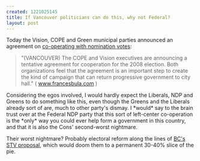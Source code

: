 ```yaml
--- 
created: 1221025145
title: If Vancouver politicians can do this, why not Federal?
layout: post
---
```

<p>Today the Vision, COPE and Green municipal parties announced an agreement on <a href="http://www.francesbula.com/?p=218">co-operating with nomination votes</a>:</p>
<blockquote>
  <p>"(VANCOUVER) The COPE and Vision executives are announcing a tentative agreement for cooperation for the 2008 election. Both organizations feel that the agreement is an important step to create the kind of campaign that can return progressive government to city hall." ( <a href="http://www.francesbula.com">www.francesbula.com</a> )</p>
</blockquote>
<p>Considering the egos involved, I would hardly expect the Liberals, NDP and Greens to do something like this, even though the Greens and the Liberals already sort of are, much to other party's dismay. I *would* say to the brain trust over at the Federal NDP party that this sort of left-center co-operation is the *only* way you could ever help form a government in this country, and that it is also the Cons' second-worst nightmare.</p>
<p>Their worst nightmare? Probably electoral reform along the lines of <a href="http://www.bc-stv.ca/">BC's STV proposal</a>, which would doom them to a permanent 30-40% slice of the pie.</p>
